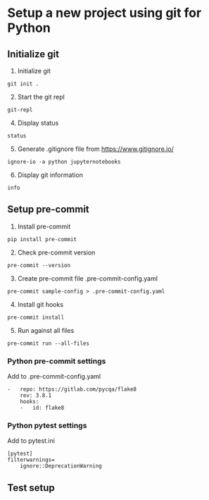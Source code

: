 # Setup a new project using git for Python

## Initialize git

1. Initialize git

```
git init .
```

2. Start the git repl

```
git-repl
```

4. Display status

```
status
```

5. Generate .gitignore file from https://www.gitignore.io/

```
ignore-io -a python jupyternotebooks
```

6. Display git information

```
info
```

## Setup pre-commit

1. Install pre-commit

```
pip install pre-commit
```

2. Check pre-commit version

```
pre-commit --version
```

3. Create pre-commit file .pre-commit-config.yaml

```
pre-commit sample-config > .pre-commit-config.yaml
```

4. Install git hooks

```
pre-commit install
```

5. Run against all files

```
pre-commit run --all-files
```

### Python pre-commit settings

Add to .pre-commit-config.yaml

```
-   repo: https://gitlab.com/pycqa/flake8
    rev: 3.8.1
    hooks:
    -   id: flake8
```

### Python pytest settings

Add  to pytest.ini
 
```
[pytest]
filterwarnings=
    ignore::DeprecationWarning
```

## Test setup

